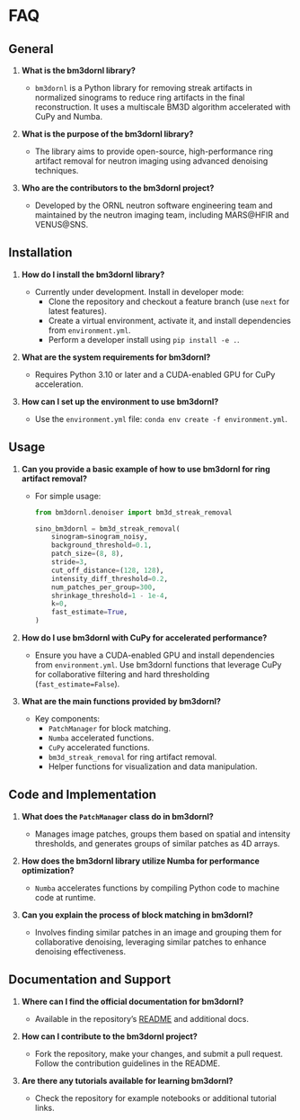 # FAQ

## General

1. **What is the bm3dornl library?**
   - `bm3dornl` is a Python library for removing streak artifacts in normalized sinograms to reduce ring artifacts in the final reconstruction. It uses a multiscale BM3D algorithm accelerated with CuPy and Numba.

2. **What is the purpose of the bm3dornl library?**
   - The library aims to provide open-source, high-performance ring artifact removal for neutron imaging using advanced denoising techniques.

3. **Who are the contributors to the bm3dornl project?**
   - Developed by the ORNL neutron software engineering team and maintained by the neutron imaging team, including MARS@HFIR and VENUS@SNS.

## Installation

1. **How do I install the bm3dornl library?**
   - Currently under development. Install in developer mode:
     - Clone the repository and checkout a feature branch (use `next` for latest features).
     - Create a virtual environment, activate it, and install dependencies from `environment.yml`.
     - Perform a developer install using `pip install -e .`.

2. **What are the system requirements for bm3dornl?**
   - Requires Python 3.10 or later and a CUDA-enabled GPU for CuPy acceleration.

3. **How can I set up the environment to use bm3dornl?**
   - Use the `environment.yml` file: `conda env create -f environment.yml`.

## Usage

1. **Can you provide a basic example of how to use bm3dornl for ring artifact removal?**
   - For simple usage:
     ```python
     from bm3dornl.denoiser import bm3d_streak_removal
     
     sino_bm3dornl = bm3d_streak_removal(
         sinogram=sinogram_noisy,
         background_threshold=0.1,
         patch_size=(8, 8),
         stride=3,
         cut_off_distance=(128, 128),
         intensity_diff_threshold=0.2,
         num_patches_per_group=300,
         shrinkage_threshold=1 - 1e-4,
         k=0,
         fast_estimate=True,
     )
     ```

2. **How do I use bm3dornl with CuPy for accelerated performance?**
   - Ensure you have a CUDA-enabled GPU and install dependencies from `environment.yml`. Use bm3dornl functions that leverage CuPy for collaborative filtering and hard thresholding (`fast_estimate=False`).

3. **What are the main functions provided by bm3dornl?**
   - Key components:
     - `PatchManager` for block matching.
     - `Numba` accelerated functions.
     - `CuPy` accelerated functions.
     - `bm3d_streak_removal` for ring artifact removal.
     - Helper functions for visualization and data manipulation.

## Code and Implementation

1. **What does the `PatchManager` class do in bm3dornl?**
   - Manages image patches, groups them based on spatial and intensity thresholds, and generates groups of similar patches as 4D arrays.

2. **How does the bm3dornl library utilize Numba for performance optimization?**
   - `Numba` accelerates functions by compiling Python code to machine code at runtime.

3. **Can you explain the process of block matching in bm3dornl?**
   - Involves finding similar patches in an image and grouping them for collaborative denoising, leveraging similar patches to enhance denoising effectiveness.

## Documentation and Support

1. **Where can I find the official documentation for bm3dornl?**
   - Available in the repository’s [README](https://github.com/ornlneutronimaging/bm3dornl/blob/main/README.md) and additional docs.

2. **How can I contribute to the bm3dornl project?**
   - Fork the repository, make your changes, and submit a pull request. Follow the contribution guidelines in the README.

3. **Are there any tutorials available for learning bm3dornl?**
   - Check the repository for example notebooks or additional tutorial links.